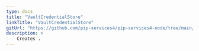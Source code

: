 ```yaml
---
type: docs
title: "VaultCredentialStore"
linkTitle: "VaultCredentialStore"
gitUrl: "https://github.com/pip-services4/pip-services4-node/tree/main/pip-services4-vault-node"
description: > 
    Creates .
---
```


